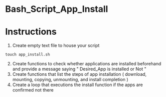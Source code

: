 # Bash_Script_App_Install
# Instructions
1. Create empty text file to house your script

  ``
  touch app_install.sh
  ``

2. Create functions to check whether applications are installed beforehand and provide a message saying " Desired_App is installed or Not "
3. Create functions that list the steps of app installation ( download, mounting, copying, unmounting, and install completion )
4. Create a loop that executions the install function if the apps are confirmed not there
